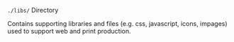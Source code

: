 `./libs/` Directory

Contains supporting libraries and files (e.g. css, javascript, icons, impages) used to support web and print production.
